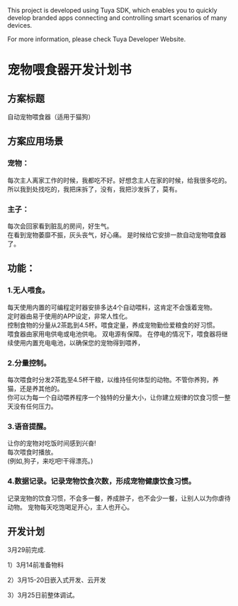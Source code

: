 
This project is developed using Tuya SDK, which enables you to quickly develop branded apps connecting and controlling smart scenarios of many devices.         

For more information, please check Tuya Developer Website.
# 宠物喂食器开发计划书  

## 方案标题
自动宠物喂食器（适用于猫狗）
## 方案应用场景
### 宠物：  
每次主人离家工作的时候，我都吃不好。好想念主人在家的时候，给我很多吃的。  
所以我到处找吃的，我把床拆了，没有，我把沙发拆了，莫有。  
### 主子：  
每次会回家看到脏乱的房间，好生气。  
在看到宠物萎靡不振，灰头丧气，好心痛。
是时候给它安排一款自动宠物喂食器了。  
## 功能：   
### 1.无人喂食。 
每天使用内置的可编程定时器安排多达4个自动喂料，这肯定不会饿着宠物。    
定时器由易于使用的APP设定，非常人性化。  
控制食物的分量从2茶匙到4.5杯。喂食定量，养成宠物勤俭爱粮食的好习惯。  
喂食器由家用电供电或电池供电。  双电源有保障。
在停电的情况下，喂食器将继续使用内置充电电池，以确保您的宠物得到喂养，
### 2.分量控制。  
每次喂食时分发2茶匙至4.5杯干粮，以维持任何体型的动物。不管你养狗，养猫，还是养其他的。  
你可以为每一个自动喂养程序一个独特的分量大小，让你建立规律的饮食习惯一整天没有任何压力。
### 3.语音提醒。
让你的宠物对吃饭时间感到兴奋!  
每次喂食时播放。  
(例如,狗子，来吃吧!干得漂亮。)
### 4.数据记录。记录宠物饮食次数，形成宠物健康饮食习惯。  
记录宠物的饮食习惯，不会多一餐，养成胖子，也不会少一餐，让别人以为你虐待动物。
宠物每天吃饱喝足开心，主人也开心。
## 开发计划
3月29前完成.

1）3月14前准备物料

2）3月15-20日嵌入式开发、云开发

3）3月25日前整体调试。

